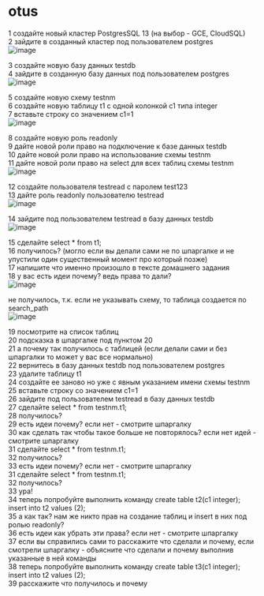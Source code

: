 # otus
1 создайте новый кластер PostgresSQL 13 (на выбор - GCE, CloudSQL)  
2 зайдите в созданный кластер под пользователем postgres  
![image](https://user-images.githubusercontent.com/108919955/181925586-6fe7dc01-df1a-4723-a4bd-05c27c01b52b.png)
  
3 создайте новую базу данных testdb  
4 зайдите в созданную базу данных под пользователем postgres  
![image](https://user-images.githubusercontent.com/108919955/181925694-f31b518f-eadf-409f-82f3-a0e8b648f891.png)
  
5 создайте новую схему testnm  
6 создайте новую таблицу t1 с одной колонкой c1 типа integer  
7 вставьте строку со значением c1=1  
![image](https://user-images.githubusercontent.com/108919955/181925788-7f3b5668-91d8-4115-bcb1-0182ef709cfe.png)
  
8 создайте новую роль readonly  
9 дайте новой роли право на подключение к базе данных testdb  
10 дайте новой роли право на использование схемы testnm  
11 дайте новой роли право на select для всех таблиц схемы testnm  
![image](https://user-images.githubusercontent.com/108919955/181926231-ea5868d9-7822-46cb-827b-a6d18335d186.png)
  
12 создайте пользователя testread с паролем test123  
13 дайте роль readonly пользователю testread  
![image](https://user-images.githubusercontent.com/108919955/181926314-15142a6b-fe8c-4603-bd81-858ce0117aba.png)
  
14 зайдите под пользователем testread в базу данных testdb  
![image](https://user-images.githubusercontent.com/108919955/181933347-7ed53661-c735-4923-8e89-676a57917797.png)
  
15 сделайте select * from t1;  
16 получилось? (могло если вы делали сами не по шпаргалке и не упустили один существенный момент про который позже)  
17 напишите что именно произошло в тексте домашнего задания  
18 у вас есть идеи почему? ведь права то дали?  
![image](https://user-images.githubusercontent.com/108919955/181933473-49c586c9-cee1-4c9f-bf72-c2d5f2761b1e.png)
  
  не получилось, т.к. если не указывать схему, то таблица создается по search_path  
  ![image](https://user-images.githubusercontent.com/108919955/181933567-174af75a-fe84-4dbe-875d-0a3c5537e033.png)
  
19 посмотрите на список таблиц  
20 подсказка в шпаргалке под пунктом 20  
21 а почему так получилось с таблицей (если делали сами и без шпаргалки то может у вас все нормально)  
22 вернитесь в базу данных testdb под пользователем postgres  
23 удалите таблицу t1  
24 создайте ее заново но уже с явным указанием имени схемы testnm  
25 вставьте строку со значением c1=1  
26 зайдите под пользователем testread в базу данных testdb  
27 сделайте select * from testnm.t1;  
28 получилось?  
29 есть идеи почему? если нет - смотрите шпаргалку  
30 как сделать так чтобы такое больше не повторялось? если нет идей - смотрите шпаргалку  
31 сделайте select * from testnm.t1;  
32 получилось?  
33 есть идеи почему? если нет - смотрите шпаргалку  
31 сделайте select * from testnm.t1;  
32 получилось?  
33 ура!  
34 теперь попробуйте выполнить команду create table t2(c1 integer); insert into t2 values (2);  
35 а как так? нам же никто прав на создание таблиц и insert в них под ролью readonly?  
36 есть идеи как убрать эти права? если нет - смотрите шпаргалку  
37 если вы справились сами то расскажите что сделали и почему, если смотрели шпаргалку - объясните что сделали и почему выполнив указанные в ней команды  
38 теперь попробуйте выполнить команду create table t3(c1 integer); insert into t2 values (2);  
39 расскажите что получилось и почему   
